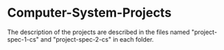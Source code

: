 # Computer-System-Projects
The description of the projects are described in the files named "project-spec-1-cs" and "project-spec-2-cs" in each folder.
